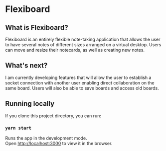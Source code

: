 # Flexiboard

## What is Flexiboard?

Flexiboard is an entirely flexible note-taking application that allows the user to have several notes of different sizes arranged on a virtual desktop. Users can move and resize their notecards, as well as creating new notes.

## What's next?

I am currently developing features that will allow the user to establish a socket connection with another user enabling direct collaboration on the same board. Users will also be able to save boards and access old boards.

## Running locally

If you clone this project directory, you can run:

### `yarn start`

Runs the app in the development mode.<br />
Open [http://localhost:3000](http://localhost:3000) to view it in the browser.
